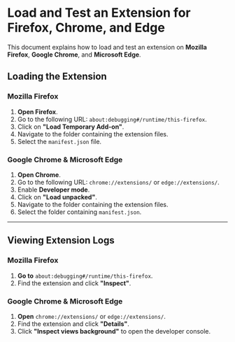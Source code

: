 # Load and Test an Extension for Firefox, Chrome, and Edge  

This document explains how to load and test an extension on **Mozilla Firefox**, **Google Chrome**, and **Microsoft Edge**.  

## Loading the Extension  

### **Mozilla Firefox**  
1. **Open Firefox**.  
2. Go to the following URL: `about:debugging#/runtime/this-firefox`.  
3. Click on **"Load Temporary Add-on"**.  
4. Navigate to the folder containing the extension files.  
5. Select the `manifest.json` file.  

### **Google Chrome & Microsoft Edge**  
1. **Open Chrome**.  
2. Go to the following URL: `chrome://extensions/` or `edge://extensions/`.  
3. Enable **Developer mode**.  
4. Click on **"Load unpacked"**.  
5. Navigate to the folder containing the extension files.  
6. Select the folder containing `manifest.json`.  

---

## Viewing Extension Logs  

### **Mozilla Firefox**  
1. **Go to** `about:debugging#/runtime/this-firefox`.  
2. Find the extension and click **"Inspect"**.  

### **Google Chrome & Microsoft Edge**  
1. **Open** `chrome://extensions/` or `edge://extensions/`.  
2. Find the extension and click **"Details"**.  
3. Click **"Inspect views background"** to open the developer console.  
